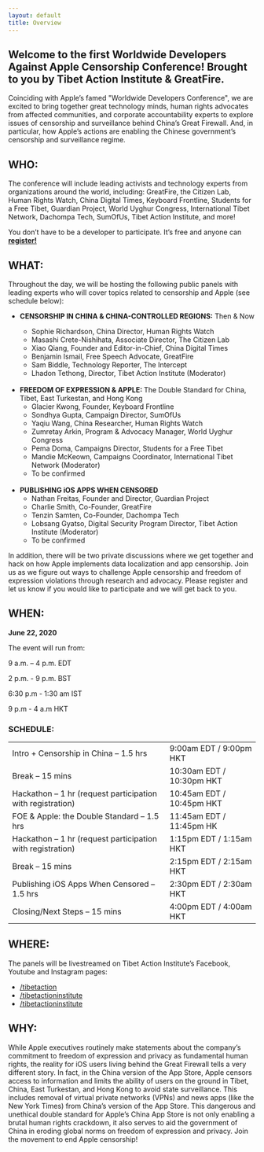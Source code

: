 ```yaml
---
layout: default
title: Overview
---
```

<h2 class="center page-title" style="">
					Welcome to the first Worldwide Developers Against Apple Censorship Conference!
					Brought to you by Tibet Action Institute & GreatFire.
</h2>
<p>
	Coinciding with Apple’s famed "Worldwide Developers Conference", we are excited to bring together great technology minds, human rights advocates from affected communities, and corporate accountability experts to explore issues of censorship and surveillance behind China’s Great Firewall. And, in particular, how Apple’s actions are enabling the Chinese government’s censorship and surveillance regime.


</p>
<h2>WHO:</h2>
<p>
	The conference will include leading activists and technology experts from organizations around the world, including: GreatFire, the Citizen Lab, Human Rights Watch, China Digital Times, Keyboard Frontline, Students for a Free Tibet, Guardian Project, World Uyghur Congress, International Tibet Network, Dachompa Tech, SumOfUs, Tibet Action Institute, and more! 
</p>
<p>	
 You don’t have to be a developer to participate. It’s free and anyone can <a href="register"><b>register!</b></a>
</p>

<h2>WHAT:</h2>
<p>
	Throughout the day, we will be hosting the following public panels with leading experts who will cover topics related to censorship and Apple (see schedule below):
</p>
<ul>
	<li><b>CENSORSHIP IN CHINA & CHINA-CONTROLLED REGIONS:</b> Then & Now</li>
	<ul>
		<li>Sophie Richardson, China Director, Human Rights Watch</li>
		<li>Masashi Crete-Nishihata, Associate Director, The Citizen Lab</li>
		<li>Xiao Qiang, Founder and Editor-in-Chief, China Digital Times</li>
		<li>Benjamin Ismail, Free Speech Advocate, GreatFire </li>
		<li>Sam Biddle, Technology Reporter, The Intercept</li>
		<li>Lhadon Tethong, Director, Tibet Action Institute (Moderator)</li>
	</ul>
	<br>
	<li><b>FREEDOM OF EXPRESSION & APPLE: </b>  The Double Standard for China, Tibet, East Turkestan, and Hong Kong
		<ul>
			<li>Glacier Kwong, Founder, Keyboard Frontline</li>
			<li>Sondhya Gupta, Campaign Director, SumOfUs</li>
			<li>Yaqiu Wang, China Researcher, Human Rights Watch</li>
			<li>Zumretay Arkin, Program & Advocacy Manager, World Uyghur Congress</li>
			<li>Pema Doma, Campaigns Director, Students for a Free Tibet</li>
			<li>Mandie McKeown, Campaigns Coordinator, International Tibet Network (Moderator)</li>
			<li>To be confirmed</li>
		</ul>
	 </li>
	 <br>
	<li><b>PUBLISHING iOS APPS WHEN CENSORED</b>
		<ul>
			<li>Nathan Freitas, Founder and Director, Guardian Project    </li>
			<li>Charlie Smith, Co-Founder, GreatFire</li>
			<li>Tenzin Samten, Co-Founder, Dachompa Tech</li>
			<li>Lobsang Gyatso, Digital Security Program Director, Tibet Action Institute (Moderator)</li>
			<li>To be confirmed</li>
		</ul> 
	</li>
</ul>
<p>
	 In addition, there will be two private discussions where we get together and hack on how Apple implements data localization and app censorship. Join us as we figure out ways to challenge Apple censorship and freedom of expression violations through research and advocacy. Please register and let us know if you would like to participate and we will get back to you.
</p>
<h2>WHEN:</h2>
<p><b>June 22, 2020</b></p>
<p>
	The event will run from: 
</p>
<!--<p> 8 a.m. – 3 p.m. PDT / 11 a.m. – 6 p.m. EDT / 4 p.m. - 11p.m. UK / 11 p.m - 6 a.m Hong Kong / 8:30 p.m - 3:30 am IST</p> -->
<p> 9 a.m. – 4 p.m. EDT</p>
<p> 2 p.m. - 9 p.m. BST </p>
<p> 6:30 p.m - 1:30 am IST</p>
<p> 9 p.m - 4 a.m HKT</p>

<h3>SCHEDULE:</h3>
<table>
	<tr>
		<td>Intro + Censorship in China – 1.5 hrs 	</td>
		<td>9:00am EDT / 9:00pm HKT</td>
	</tr>
	<tr>
		<td>Break – 15 mins		</td>
		<td>10:30am EDT / 10:30pm HKT</td>
	</tr>
	<tr>
		<td>Hackathon – 1 hr  (request participation with registration)	</td>
		<td>10:45am EDT / 10:45pm HKT</td>
	</tr>
	<tr>
		<td>FOE & Apple: the Double Standard – 1.5 hrs</td>
		<td>11:45am EDT / 11:45pm HK</td>
	</tr>
	<tr>
		<td>Hackathon – 1 hr (request participation with registration)</td>
		<td>1:15pm EDT / 1:15am HKT</td>
	</tr>
	<tr>
		<td>Break – 15 mins	</td>
		<td>2:15pm EDT / 2:15am HKT</td>
	</tr>
	<tr>
		<td>Publishing iOS Apps When Censored – 1.5 hrs</td>
		<td>2:30pm EDT / 2:30am HKT</td>
	</tr>
	<tr>
		<td>Closing/Next Steps – 15 mins</td>
		<td>4:00pm EDT / 4:00am HKT</td>
	</tr>
</table>
<h2>WHERE:</h2>
<p>
	The panels will be livestreamed on Tibet Action Institute’s Facebook, Youtube and Instagram pages:

<ul class="fa-ul">
  <li class="fa-li"><a class="fa fa-facebook-square fa-2x" aria-hidden="true" href="https://www.facebook.com/tibetaction" target="_blank"><span>/tibetaction</span></a></li>
  <li class="fa-li"><a class="fa fa-youtube fa-2x" aria-hidden="true" href="https://www.youtube.com/user/tibetactioninstitute" target="_blank"><span>/tibetactioninstitute</span></a></li>
  <li class="fa-li"><a  class="fa fa-instagram  fa-2x" aria-hidden="true" href="https://www.instagram.com/tibetactioninstitute/" target="_blank"><span>/tibetactioninstitute</span></a></li>
</ul>
</p>

<h2>WHY:</h2>
<p>
	While Apple executives routinely make statements about the company’s commitment to freedom of expression and privacy as fundamental human rights, the reality for iOS users living behind the Great Firewall tells a very different story. In fact, in the China version of the App Store, Apple censors access to information and limits the ability of users on the ground in Tibet, China, East Turkestan, and Hong Kong to avoid state surveillance. This includes removal of virtual private networks (VPNs) and news apps (like the New York Times) from China’s version of the App Store. This dangerous and unethical double standard for Apple’s China App Store is not only enabling a brutal human rights crackdown, it also serves to aid the government of China in eroding global norms on freedom of expression and privacy. Join the movement to end Apple censorship!

</p>
<p>
	
</p>
<br><br>



